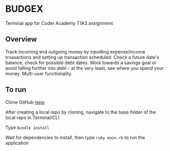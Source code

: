 # BUDGEX

Terminal app for Coder Academy T1A3 assignment

## Overview

Track incoming and outgoing money by inputting expense/income trnasactions and setting up transaction scheduled. Check a future date's balance, check for possible debt dates. Work towards a savings goal or avoid falling further into debt - at the very least, see where you spend your money. Multi-user functionality.

## To run

Clone GitHub [repo](https://github.com/sthobropdr/budgex.git)

After creating a local repo by cloning, navigate to the base folder of the local repo in Terminal/CLI

Type `bundle install`

Wait for dependencies to install, then type `ruby main.rb` to run the application
